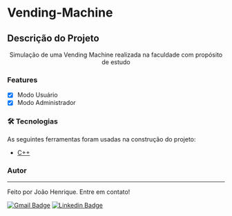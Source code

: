 # Vending-Machine

## Descrição do Projeto
<p align="center">Simulação de uma Vending Machine realizada na faculdade com propósito de estudo</p>

### Features

- [x] Modo Usuário
- [x] Modo Administrador

### 🛠 Tecnologias

As seguintes ferramentas foram usadas na construção do projeto:

- [C++](https://docs.microsoft.com/pt-br/cpp/cpp/?view=msvc-170)

### Autor
---

Feito por João Henrique. Entre em contato!

[![Gmail Badge](https://img.shields.io/badge/-joaohenriquejc@hotmail.com-c14438?style=flat-square&logo=Gmail&logoColor=white&link=mailto:joaohenriquejc@hotmail.com)](joaohenriquejc@hotmail.com)
[![Linkedin Badge](https://img.shields.io/badge/-Joao-blue?style=flat-square&logo=Linkedin&logoColor=white&link=https://www.linkedin.com/in/joão-henrique-jorge-carlos-6662151aa/)](https://www.linkedin.com/in/joão-henrique-jorge-carlos-6662151aa/) 
